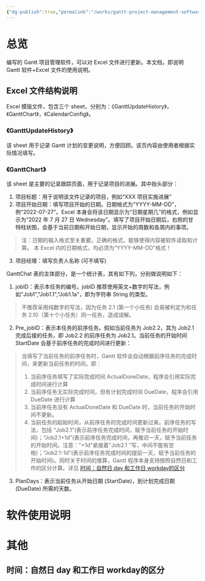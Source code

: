 ```yaml
---
{"dg-publish":true,"permalink":"/works/gantt-project-management-software-handbook/"}
---
```



# 总览
编写的 Gantt 项目管理软件，可以对 Excel 文件进行更新。本文档，即说明 Gantt 软件+Excel 文件的使用说明。
## Excel 文件结构说明
Excel 模版文件，包含三个 sheet，分别为：《GanttUpdateHistory》，《GanttChart》，《CalendarConfig》。

### 《GanttUpdateHistory》
该 sheet 用于记录 Gantt 计划的变更说明，方便回顾。该页内容由使用者根据实际情况填写。

### 《GanttChart》
该 sheet 是主要的记录跟踪页面，用于记录项目的进展。其中抬头部分：
1. 项目标题：用于说明该文件记录的项目，例如“XXX 项目实施进展”
2. 项目开始日期：填写项目开始的日期。日期格式为"YYYY-MM-DD"，例“2022-07-27”。Excel 本身会将该日期显示为“日期星期几”的格式，例如显示为“2022 年 7 月 27 日 Wednesday”。填写了项目开始日期后，右侧的甘特柱状图，会基于当前日期和开始日期，显示开始的周数和各周内的事项。
> 注：日期的输入格式至关重要。正确的格式，能够使得内容被软件读取和计算。
> 本 Excel 内的日期格式，均必须为“YYYY-MM-DD”格式！

3. 项目经理：填写负责人名称 (可不填写)

GanttChat 表的主体部分，是一个统计表，其有如下列，分别做说明如下：
1. jobID：表示本任务的编号。jobID 推荐使用英文+数字的写法，例如"Job1","Job1.1","Job1.1a"，即为字符串 String 的类型。
> 不推荐采用纯数字的写法，因为任务 2.1 (第一个小任务) 会易被判定为和任务 2.10（第十个小任务）同一任务，造成误解。

2. Pre_jobID：表示本任务的前序任务。假如当前任务为 Job2.2，其为 Job2.1 完成后接的任务，即 Job2.2 的前序任务为 Job2.1。当前任务的开始时间 StartDate 会基于前序任务的完成时间进行更新：
> 当填写了当前任务的前序任务时，Gantt 软件会自动根据前序任务的完成时间，来更新当前任务的时间。即：
> 1. 当前序任务填写了实际完成时间 ActualDoneDate，程序会引用实际完成时间进行计算
> 2. 当前序任务无实际完成时间，但有计划完成时间 DueDate，程序会引用 DueDate 进行计算
> 3. 当前序任务没有 ActualDoneDate 和 DueDate 时，当前任务的开始时间不更新。
> 4. 当前任务的起始时间，从前序任务的完成时间更新过来。前序任务的写法，包括 “Job2.1”(表示前序任务完成时间，赋予当前任务的开始时间)；“Job2.1+1d”(表示前序任务完成时间，再推迟一天，赋予当前任务的开始时间。注意："+1d"紧接着"Job2.1 "写，中间不能有空格)；“Job2.1-1d”(表示前序任务完成时间的提前一天，赋予当前任务的开始时间)。同时关于时间的推算，Gantt 程序本身支持按照自然日和工作的区分计算。详见 [时间：自然日 day 和工作日 workday的区分](Gantt_Project-Management_Software_Handbook.md#时间：自然日%20day%20和工作日%20workday的区分)

3. PlanDays：表示当前任务从开始日期 (StartDate)，到计划完成日期 (DueDate) 所需的天数。


# 软件使用说明
# 其他
## 时间：自然日 day 和工作日 workday的区分


